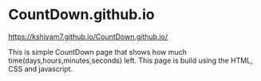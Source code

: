 # CountDown.github.io
https://kshivam7.github.io/CountDown.github.io/


This is simple CountDown page that shows how much time(days,hours,minutes,seconds) left. This page is build using the HTML, CSS and javascript.
